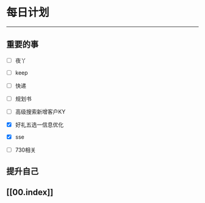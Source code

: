
# 每日计划
---
## 重要的事

- [ ]    夜丫
- [ ]   keep
- [ ] 快递
- [ ]  规划书
- [ ] 高级搜索新增客户KY
- [x] 好礼五选一信息优化
- [x] sse
- [ ] 730相关



## 提升自己

  



## [[00.index]]










